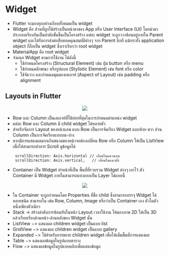 # Widget
 - Flutter จะมองทุกอย่างเกือบทั้งหมดเป็น widget
 - Widget คือ ส่วนที่ถูกใช้สร้างเป็นหน้าตาของ App หรือ User Interface (UI) โดยนำมาประกอบเรียงกันเป็นลำดับขั้นขึ้นเป็นโครงสร้าง แต่ละ widget จะถูกวางซ้อนอยู่ภายใน Parent widget และได้รับการส่งต่อสืบทอดคุณสมบัติต่างๆ จาก Parent อีกที แม้กระทั้ง application object ก็ถือเป็น widget ซึ่งเราเรียกว่า root widget 
 - MaterialApp คือ root widget
 - จำแนก Widget ตามการใช้งาน ได้ดังนี้
    - ใช้กำหนดโครงสร้าง (Structural Element) เช่น ปุ่ม button หรือ menu
    - ใช้กำหนดลักษณะ หรือรูปแบบ (Stylistic Element) เข่น font หรือ color
    - ใช้จัดวาง และกำหนดมุมมองเลเอาท์ (Aspect of Layout) เช่น padding หรือ alignment
## Layouts in Flutter

<p align="center">
  <img src="https://docs.flutter.dev/assets/images/docs/ui/layout/sample-flutter-layout.png"> 
</p>

  - Row และ Column เป็นเลเอาท์ที่ใช้บ่อยที่สุดในการกำหนดตำแหน่ง widget
  - แต่ละ Row และ Column มี child widget ได้หลายตัว
  - สำหรับจัดการ Layout ของหน้าแอพ แบบ Row เป็นการจัดเรียง Widget แบบซ้าย-ขวา ส่วน Column เป็นการจัดเรียงแบบบน-ล่าง
  - หากมีการแสดงผลมากเกินขนาดของหน้าจอต้องเปลี่ยน Row หรือ Column ให้เป็น ListView เพื่อให้สามารถทำการ Scroll ดูข้อมูลได้
     ```
      scrollDirection: Axis.horizontal // เลื่อนในแนวนอน
      scrollDirection: Axis.vertical,   // เลื่อนในแนวตั้ง
     ```
  - Container เป็น Widget ทำหน้าที่เป็น พื้นที่ที่รวบรวม Widget ต่างๆ เอาไว้ ตัว Container มี Widget ภายในสามารถแบ่งออกเป็น Layer ได้แบบนี้
<p align="center">
 <img src="https://toupawa.com/content/images/2021/02/margin-padding-border-9616dd0d7af45b95e6fcface25cd933b6b4a0fda51c1ab1bb9287bc8ed92c356.png">
</p>

  - ใน Container จะถูกกำหนดโดย Properties ที่ชื่อ child ซึ่งสามารถบรรจุ Widget ได้หลายชนิด สามารถใน เช่น Row, Column, Image หรือว่าเป็น Container เอง ตัวใดตัวหนึ่งเพียงตัวเดียว
  - Stack -> สร้างลำดับการซ้อนทับในหน้า Layout เวลาใช้งาน ให้มองภาพ 2D ให้เป็น 3D แล้วเรียบเรียงด้านหน้า-ด้านหลังของ Widget นั้น
  - ListView −> แสดงผล children widget เป็นแบบ list
  - GridView −> แสดงผล children widget เป็นแบบ gallery
  - Expanded −> ใช้สำหรับการขยาย children widget เพื่อให้เต็มพื้นที่การแสดงผล
  - Table −> แสดงผลข้อมูลในรูปแบบตาราง
  - Flow −> แสดงผลข้อมูลในรูปแบบคลิกเพื่อแสดงข้อมูล
